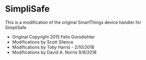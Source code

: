 # SimpliSafe
This is a modification of the original SmartThings device handler for SimpliSafe
 *  Original Copyright 2015 Felix Gorodishter
 *  Modifications by Scott Silence
 *	Modifications by Toby Harris - 2/10/2018
 *  Modifications by David A. Norris 9/8/2018
